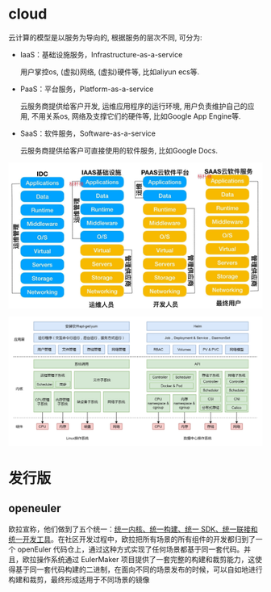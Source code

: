 # cloud
云计算的模型是以服务为导向的, 根据服务的层次不同, 可分为:
- IaaS：基础设施服务，Infrastructure-as-a-service

    用户掌控os, (虚拟)网络, (虚拟)硬件等, 比如aliyun ecs等.
- PaaS：平台服务，Platform-as-a-service

    云服务商提供给客户开发, 运维应用程序的运行环境, 用户负责维护自己的应用, 不用关系os, 网络及支撑它们的硬件等, 比如Google App Engine等.
- SaaS：软件服务，Software-as-a-service

    云服务商提供给客户可直接使用的软件服务, 比如Google Docs.

![云计算服务层次模型](/misc/img/os/cloud_level.jpeg)

![数据中心操作系统](/misc/img/os/1a8450f1fcda83b75c9ba301ebf9fbe5.jpg)

# 发行版
## openeuler
欧拉宣称，他们做到了五个统一：[统一内核、统一构建、统一 SDK、统一联接和统一开发工具](https://linux.cn/article-14512-1.html)。在社区开发过程中，欧拉把所有场景的所有组件的开发都归到了一个 openEuler 代码仓上，通过这种方式实现了任何场景都基于同一套代码。并且，欧拉操作系统通过 EulerMaker 项目提供了一套完整的构建和裁剪能力，这使得基于同一套代码构建的二进制，在面向不同的场景发布的时候，可以自如地进行构建和裁剪，最终形成适用于不同场景的镜像